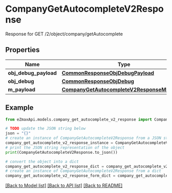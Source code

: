 # CompanyGetAutocompleteV2Response

Response for GET /2/object/company/getAutocomplete

## Properties

Name | Type | Description | Notes
------------ | ------------- | ------------- | -------------
**obj_debug_payload** | [**CommonResponseObjDebugPayload**](CommonResponseObjDebugPayload.md) |  | 
**obj_debug** | [**CommonResponseObjDebug**](CommonResponseObjDebug.md) |  | [optional] 
**m_payload** | [**CompanyGetAutocompleteV2ResponseMPayload**](CompanyGetAutocompleteV2ResponseMPayload.md) |  | 

## Example

```python
from eZmaxApi.models.company_get_autocomplete_v2_response import CompanyGetAutocompleteV2Response

# TODO update the JSON string below
json = "{}"
# create an instance of CompanyGetAutocompleteV2Response from a JSON string
company_get_autocomplete_v2_response_instance = CompanyGetAutocompleteV2Response.from_json(json)
# print the JSON string representation of the object
print(CompanyGetAutocompleteV2Response.to_json())

# convert the object into a dict
company_get_autocomplete_v2_response_dict = company_get_autocomplete_v2_response_instance.to_dict()
# create an instance of CompanyGetAutocompleteV2Response from a dict
company_get_autocomplete_v2_response_form_dict = company_get_autocomplete_v2_response.from_dict(company_get_autocomplete_v2_response_dict)
```
[[Back to Model list]](../README.md#documentation-for-models) [[Back to API list]](../README.md#documentation-for-api-endpoints) [[Back to README]](../README.md)



